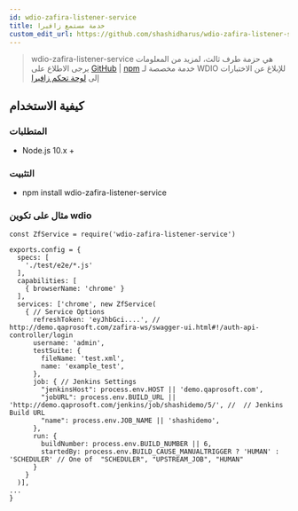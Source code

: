 ```yaml
---
id: wdio-zafira-listener-service
title: خدمة مستمع زافيرا
custom_edit_url: https://github.com/shashidharus/wdio-zafira-listener-service/edit/master/README.md
---
```



> wdio-zafira-listener-service هي حزمة طرف ثالث، لمزيد من المعلومات يرجى الاطلاع على [GitHub](https://github.com/shashidharus/wdio-zafira-listener-service) | [npm](https://www.npmjs.com/package/wdio-zafira-listener-service)
خدمة مخصصة لـ WDIO للإبلاغ عن الاختبارات إلى [لوحة تحكم زافيرا](http://demo.qaprosoft.com/zafira/)

## كيفية الاستخدام
### المتطلبات

- Node.js 10.x +

### التثبيت

- npm install wdio-zafira-listener-service

### مثال على تكوين wdio

```
const ZfService = require('wdio-zafira-listener-service')

exports.config = {
  specs: [
    './test/e2e/*.js'
  ],
  capabilities: [
    { browserName: 'chrome' }
  ],
  services: ['chrome', new ZfService(
    { // Service Options
      refreshToken: 'eyJhbGci....', // http://demo.qaprosoft.com/zafira-ws/swagger-ui.html#!/auth-api-controller/login
      username: 'admin',
      testSuite: {
        fileName: 'test.xml',
        name: 'example_test',
      },
      job: { // Jenkins Settings
        "jenkinsHost": process.env.HOST || 'demo.qaprosoft.com',
        "jobURL": process.env.BUILD_URL || 'http://demo.qaprosoft.com/jenkins/job/shashidemo/5/', //  // Jenkins Build URL
        "name": process.env.JOB_NAME || 'shashidemo',
      },
      run: {
        buildNumber: process.env.BUILD_NUMBER || 6,
        startedBy: process.env.BUILD_CAUSE_MANUALTRIGGER ? 'HUMAN' : 'SCHEDULER' // One of  "SCHEDULER", "UPSTREAM_JOB", "HUMAN"
      }
    }
  )],
...
}


```